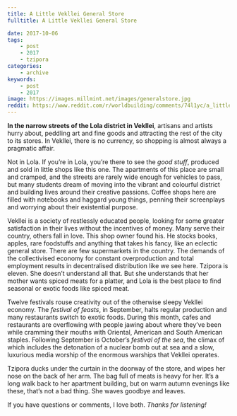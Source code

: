 ```yaml
---
title: A Little Vekllei General Store
fulltitle: A Little Vekllei General Store

date: 2017-10-06
tags:
    - post
    - 2017
    - tzipora
categories:
    - archive
keywords:
    - post
    - 2017
image: https://images.millmint.net/images/generalstore.jpg
reddit: https://www.reddit.com/r/worldbuilding/comments/74l1yc/a_little_vekllei_general_store/
---
```


**In the narrow streets of the Lola district in Vekllei**, artisans and artists hurry about, peddling art and fine goods and attracting the rest of the city to its stores. In Vekllei, there is no currency, so shopping is almost always a pragmatic affair.

Not in Lola. If you’re in Lola, you’re there to see the *good stuff*, produced and sold in little shops like this one. The apartments of this place are small and cramped, and the streets are rarely wide enough for vehicles to pass, but many students dream of moving into the vibrant and colourful district and building lives around their creative passions. Coffee shops here are filled with notebooks and haggard young things, penning their screenplays and worrying about their existential purpose.

Vekllei is a society of restlessly educated people, looking for some greater satisfaction in their lives without the incentives of money. Many serve their country, others fall in love. This shop owner found his. He stocks books, apples, rare foodstuffs and anything that takes his fancy, like an eclectic general store. There are few supermarkets in the country. The demands of the collectivised economy for constant overproduction and total employment results in decentralised distribution like we see here. Tzipora is eleven. She doesn’t understand all that. But she understands that her mother wants spiced meats for a platter, and Lola is the best place to find seasonal or exotic foods like spiced meat.

Twelve festivals rouse creativity out of the otherwise sleepy Vekllei economy. The *festival of feasts*, in September, halts regular production and many restaurants switch to exotic foods. During this month, cafes and restaurants are overflowing with people jawing about where they’ve been while cramming their mouths with Oriental, American and South American staples. Following September is October’s *festival of the sea*, the climax of which includes the detonation of a nuclear bomb out at sea and a slow, luxurious media worship of the enormous warships that Vekllei operates.

Tzipora ducks under the curtain in the doorway of the store, and wipes her nose on the back of her arm. The bag full of meats is heavy for her. It’s a long walk back to her apartment building, but on warm autumn evenings like these, that’s not a bad thing. She waves goodbye and leaves.

If you have questions or comments, I love both. *Thanks for listening!*
